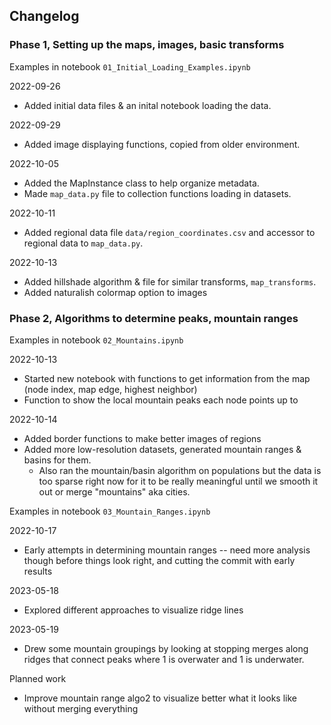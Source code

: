## Changelog ##

### Phase 1, Setting up the maps, images, basic transforms ###

Examples in notebook `01_Initial_Loading_Examples.ipynb`

2022-09-26
* Added initial data files & an inital notebook loading the data.

2022-09-29
* Added image displaying functions, copied from older environment.
  
2022-10-05
* Added the MapInstance class to help organize metadata.
* Made `map_data.py` file to collection functions loading in datasets.

2022-10-11
* Added regional data file `data/region_coordinates.csv` and accessor to regional data to `map_data.py`.

2022-10-13
* Added hillshade algorithm & file for similar transforms, `map_transforms`.
* Added naturalish colormap option to images

### Phase 2, Algorithms to determine peaks, mountain ranges ###

Examples in notebook `02_Mountains.ipynb`

2022-10-13
* Started new notebook with functions to get information from the map (node index, map edge, highest neighbor)
* Function to show the local mountain peaks each node points up to

2022-10-14
* Added border functions to make better images of regions
* Added more low-resolution datasets, generated mountain ranges & basins for them.
   * Also ran the mountain/basin algorithm on populations but the data is too sparse right now for it to be really
     meaningful until we smooth it out or merge "mountains" aka cities.
     
Examples in notebook `03_Mountain_Ranges.ipynb`

2022-10-17
* Early attempts in determining mountain ranges -- need more analysis though before things look right, and cutting the commit with early results

2023-05-18
* Explored different approaches to visualize ridge lines

2023-05-19
* Drew some mountain groupings by looking at stopping merges along ridges that connect peaks where 1 is overwater and 1 is underwater.

Planned work
* Improve mountain range algo2 to visualize better what it looks like without merging everything